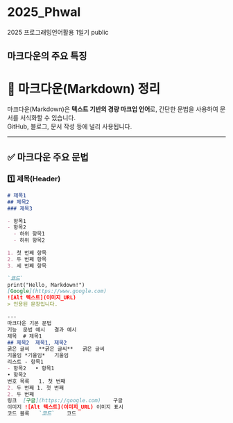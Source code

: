 # 2025_Phwal
2025 프로그래밍언어활용 1일기 public
## 마크다운의 주요 특징

# 📌 마크다운(Markdown) 정리  

마크다운(Markdown)은 **텍스트 기반의 경량 마크업 언어**로, 간단한 문법을 사용하여 문서를 서식화할 수 있습니다.  
GitHub, 블로그, 문서 작성 등에 널리 사용됩니다.  

---

## ✅ 마크다운 주요 문법  

### 1️⃣ 제목(Header)  
```markdown
# 제목1
## 제목2
### 제목3

- 항목1
- 항목2
  - 하위 항목1
  - 하위 항목2

1. 첫 번째 항목
2. 두 번째 항목
3. 세 번째 항목

`코드`
print("Hello, Markdown!")
[Google](https://www.google.com)
![Alt 텍스트](이미지_URL)
> 인용된 문장입니다.

---
마크다운 기본 문법
기능	문법 예시	결과 예시
제목	# 제목1
## 제목2	제목1, 제목2
굵은 글씨	**굵은 글씨**	굵은 글씨
기울임	*기울임*	기울임
리스트	- 항목1
- 항목2	• 항목1
• 항목2
번호 목록	1. 첫 번째
2. 두 번째	1. 첫 번째
2. 두 번째
링크	[구글](https://google.com)	구글
이미지	![Alt 텍스트](이미지_URL)	이미지 표시
코드 블록	`코드`	코드
